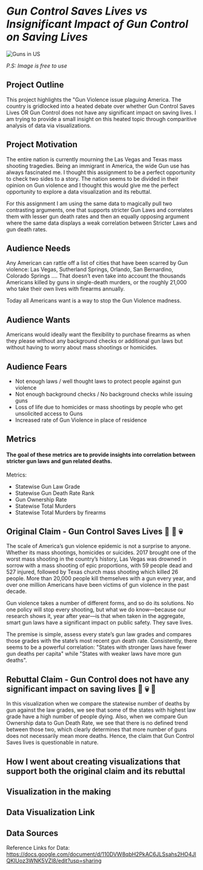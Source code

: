 # *Gun Control Saves Lives  vs  Insignificant Impact of Gun Control on Saving Lives*
![Guns in US](https://www.google.com/search?as_st=y&tbm=isch&as_q=gun+control+in+united+states&as_epq=&as_oq=&as_eq=&imgsz=&imgar=&imgc=&imgcolor=&imgtype=&cr=&as_sitesearch=&safe=images&as_filetype=&as_rights=#imgrc=03gxVhaRnPFpTM:)

*P.S: Image is free to use*

## Project Outline 

This project highlights the "Gun Violence issue plaguing America. The country is gridlocked into a heated debate over whether Gun Control Saves Lives OR Gun Control does not have any significant impact on saving lives. I am trying to provide a small insight on this heated topic through comparitive analysis of data via visualizations. 

## Project Motivation

The entire nation is currently mourning the Las Vegas and Texas mass shooting tragedies. Being an immigrant in America, the wide Gun use has always fascinated me. I thought this assignment to be a perfect opportunity to check two sides to a story. The nation seems to be divided in their opinion on Gun violence and I thought this would give me the perfect opportunity to explore a data visualization and its rebuttal.

For this assignment I am using the same data to magically pull two contrasting arguments, one that supports stricter Gun Laws and correlates them with lesser gun death rates and then an equally opposing argument where the same data displays a weak correlation between Stricter Laws and gun death rates.

## Audience Needs

Any American can rattle off a list of cities that have been scarred by Gun violence: Las Vegas, Sutherland Springs, Orlando, San Bernardino, Colorado Springs …. That doesn’t even take into account the thousands Americans killed by guns in single-death murders, or the roughly 21,000 who take their own lives with firearms annually.

Today all Americans want is a way to stop the Gun Violence madness.

## Audience Wants

Americans would ideally want the flexibility to purchase firearms as when they please without any background checks or additional gun laws but without having to worry about mass shootings or homicides.

## Audience Fears

- Not enough laws / well thought laws to protect people against gun violence 
- Not enough background checks / No background checks while issuing guns
- Loss of life due to homicides or mass shootings by people who get unsolicited access to Guns
- Increased rate of Gun Violence in place of residence

## Metrics

#### The goal of these metrics are to provide insights into correlation between stricter gun laws and gun related deaths.

Metrics:
- Statewise Gun Law Grade 
- Statewise Gun Death Rate Rank
- Gun Ownership Rate
- Statewise Total Murders
- Statewise Total Murders by firearms

## Original Claim - Gun Control Saves Lives :gun: :no_entry_sign: :skull:

The scale of America’s gun violence epidemic is not a surprise to anyone. Whether its mass shootings, homicides or suicides. 2017 brought one of the worst mass shooting in the country’s history, Las Vegas was drowned in sorrow with a mass shooting of epic proportions, with 59 people dead and 527 injured, followed by Texas church mass shooting which killed 26 people. More than 20,000 people kill themselves with a gun every year, and over one million Americans have been victims of gun violence in the past decade.

Gun violence takes a number of different forms, and so do its solutions. No one policy will stop every shooting, but what we do know—because our research shows it, year after year—is that when taken in the aggregate, smart gun laws have a significant impact on public safety. They save lives.

The premise is simple, assess every state’s gun law grades and compares those grades with the state’s most recent gun death rate. Consistently, there seems to be a powerful correlation: "States with stronger laws have fewer gun deaths per capita" while "States with weaker laws have more gun deaths". 

## Rebuttal Claim - Gun Control does not have any significant impact on saving lives :gun: :skull: :no_entry_sign:

In this visualization when we compare the statewise number of deaths by gun against the law grades, we see that some of the states with highest law grade have a high number of people dying.
Also, when we compare Gun Ownership data to Gun Death Rate, we see that there is no defined trend between those two, which clearly determines that more number of guns does not necessarily mean more deaths.
Hence, the claim that Gun Control Saves lives is questionable in nature.

## How I went about creating visualizations that support both the original claim and its rebuttal

## Visualization in the making

## Data Visualization Link

## Data Sources

Reference Links for Data: 
https://docs.google.com/document/d/110DVW8qbH2PkAC6JLSsahs2HO4JlQKIUoz3WNK5VZl8/edit?usp=sharing
